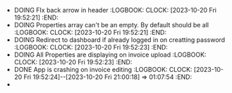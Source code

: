 - DOING FIx back arrow in header
  :LOGBOOK:
  CLOCK: [2023-10-20 Fri 19:52:21]
  :END:
- DOING Properties array can't be an empty. By default should be all
  :LOGBOOK:
  CLOCK: [2023-10-20 Fri 19:52:21]
  :END:
- DOING Redirect to dashboard if already logged in on creatting password
  :LOGBOOK:
  CLOCK: [2023-10-20 Fri 19:52:23]
  :END:
- DOING All Properties are displaying on invoice upload
  :LOGBOOK:
  CLOCK: [2023-10-20 Fri 19:52:23]
  :END:
- DONE App is crashing on invoice editing
  :LOGBOOK:
  CLOCK: [2023-10-20 Fri 19:52:24]--[2023-10-20 Fri 21:00:18] =>  01:07:54
  :END:
-